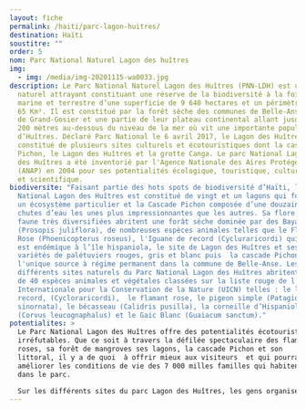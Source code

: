 ```yaml
---
layout: fiche
permalink: /haiti/parc-lagon-huitres/
destination: Haïti
soustitre: ""
order: 5
nom: Parc National Naturel Lagon des huîtres
img:
  - img: /media/img-20201115-wa0033.jpg
description: Le Parc National Naturel Lagon des Huîtres (PNN-LDH) est un espace
  naturel attrayant constituant une réserve de la biodiversité à la fois
  marine et terrestre d’une superficie de 9 640 hectares et un périmètre de
  65 Km². Il est constitué par la forêt sèche des communes de Belle-Anse et
  de Grand-Gosier et une partie de leur plateau continental allant jusqu'à
  200 mètres au-dessous du niveau de la mer où vit une importante population
  d’Huîtres. Déclaré Parc National le 6 avril 2017, le Lagon des Huîtres est
  constitué de plusieurs sites culturels et écotouristiques dont la cascade
  Pichon, le Lagon des Huîtres et la grotte Canga. Le parc National Lagon
  des Huîtres a été inventorié par l'Agence Nationale des Aires Protégées
  (ANAP) en 2004 pour ses potentialités écologique, touristique, culturelle
  et scientifique.
biodiversite: "Faisant partie des hots spots de biodiversité d’Haïti, le parc
  National Lagon des Huîtres est constitué de vingt et un lagons qui forment
  un écosystème particulier et la Cascade Pichon composée d’une douzaine de
  chutes d’eau les unes plus impressionnantes que les autres. Sa flore et sa
  faune très diversifiées abritent une forât sèche dominée par des Bayahonde
  (Prosopis juliflora), de nombreuses espèces animales telles que le Flamant
  Rose (Phoenicopterus roseus), l'Iguane de record (Cycluraricordi) qui lui
  est endémique à l’île hispaniola, le site de Lagon des Huîtres et ses
  variétés de palétuviers rouges, gris et blanc puis  la cascade Pichon,
  l'unique source à régime permanent dans la commune de Belle-Anse. Les
  différents sites naturels du Parc National Lagon des Huîtres abritent près
  de 40 espèces animales et végétales classées sur la liste rouge de l’Union
  Internationale pour la Conservation de la Nature (UICN) telles : le lézard
  record, (Cycloraricordi),  le flamant rose, le pigeon simple (Patagioena
  sinornata), le bécasseau (Calidris pusilla), la corneille d’Hispaniola
  (Corvus leucognaphalus) et le Gaic Blanc (Guaiacum sanctum)."
potentialites: >
  Le Parc National Lagon des Huîtres offre des potentialités écotouristiques
  irréfutables. Que ce soit à travers la défilée spectaculaire des flamants
  roses, sa forêt de mangroves ses lagons, la cascade Pichon et son
  littoral, il y a de quoi  à offrir mieux aux visiteurs  et qui pourrait
  améliorer les conditions de vie des 7 000 milles familles qui habitent
  dans le parc.

  Sur les différents sites du parc Lagon des Huîtres, les gens organisent une pléiade d’activités socioculturelles telles que la foire agro artisanale de Pichon, la pêche en folie et les journées récréatives organisées traditionnellement à Lagon des Huîtres pour attirer l’attention des visiteurs et offrir des opportunités économiques à la population locale.
---
```

